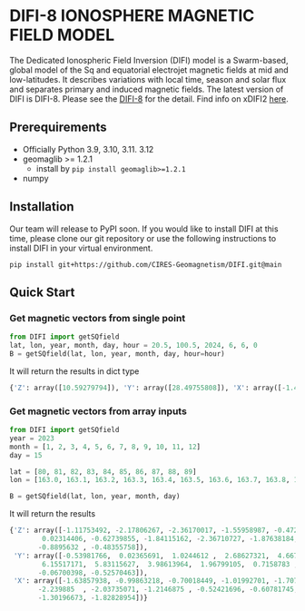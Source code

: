 # DIFI-8 IONOSPHERE MAGNETIC FIELD MODEL

The Dedicated Ionospheric Field Inversion (DIFI) model is a Swarm-based, global model of the Sq and equatorial electrojet magnetic fields at mid and low-latitudes. It describes variations with local time, season and solar flux and separates primary and induced magnetic fields.
The latest version of DIFI is DIFI-8. Please see the [DIFI-8](https://geomag.colorado.edu/index.php/node/785) for the detail. Find info on xDIFI2 [here](https://geomag.colorado.edu/index.php/node/786).

## Prerequirements

- Officially Python 3.9, 3.10, 3.11. 3.12
- geomaglib >= 1.2.1
  - install by `pip install geomaglib>=1.2.1`
- numpy 


## Installation
Our team will release to PyPI soon. If you would like to install DIFI at this time, please clone our git repository or use the following instructions to install DIFI in your virtual environment.

`pip install git+https://github.com/CIRES-Geomagnetism/DIFI.git@main`


## Quick Start

### Get magnetic vectors from single point

```python
from DIFI import getSQfield
lat, lon, year, month, day, hour = 20.5, 100.5, 2024, 6, 6, 0
B = getSQfield(lat, lon, year, month, day, hour=hour)
```

It will return the results in dict type
```python
{'Z': array([10.59279794]), 'Y': array([28.49755808]), 'X': array([-1.42726185])}
```
### Get magnetic vectors from array inputs 

```python
from DIFI import getSQfield
year = 2023
month = [1, 2, 3, 4, 5, 6, 7, 8, 9, 10, 11, 12]
day = 15

lat = [80, 81, 82, 83, 84, 85, 86, 87, 88, 89]
lon = [163.0, 163.1, 163.2, 163.3, 163.4, 163.5, 163.6, 163.7, 163.8, 163.9]

B = getSQfield(lat, lon, year, month, day)
```
It will return the results
```python
{'Z': array([-1.11753492, -2.17806267, -2.36170017, -1.55958987, -0.4729657 ,
        0.02314406, -0.62739855, -1.84115162, -2.36710727, -1.87638184,
       -0.8895632 , -0.48355758]), 
 'Y': array([-0.53981766,  0.02365691,  1.0244612 ,  2.68627321,  4.66764832,
        6.15517171,  5.83115627,  3.98613964,  1.96799105,  0.7158783 ,
       -0.06700398, -0.52570463]), 
 'X': array([-1.63857938, -0.99863218, -0.70018449, -1.01992701, -1.70769538,
       -2.239885  , -2.03735071, -1.2146875 , -0.52421696, -0.60781745,
       -1.30196673, -1.82828954])}
```

